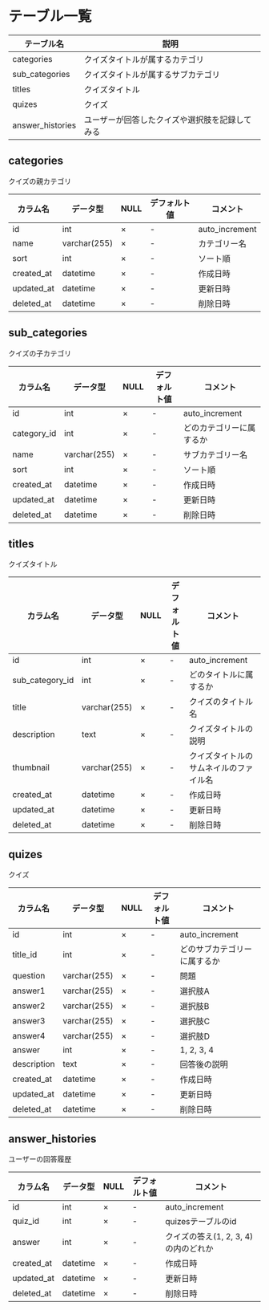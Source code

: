 # テーブル一覧

|  テーブル名  |  説明  |
| ---- | ---- |
|  categories  |  クイズタイトルが属するカテゴリ  |
|  sub_categories  |  クイズタイトルが属するサブカテゴリ  |
|  titles  |  クイズタイトル  |
|  quizes  |  クイズ  |
|  answer_histories  |  ユーザーが回答したクイズや選択肢を記録してみる  |

## categories

クイズの親カテゴリ

|  カラム名  |  データ型  |  NULL  |  デフォルト値  |  コメント  |
| ---- | ---- | ---- | ---- | ---- |
|  id  |  int  |  ×  |  -  |  auto_increment  |
|  name  |  varchar(255)  |  ×  |  -  |  カテゴリー名  |
|  sort  |  int  |  ×  |  -  |  ソート順  |
|  created_at  |  datetime  |  ×  |  -  |  作成日時  |
|  updated_at  |  datetime  |  ×  |  -  |  更新日時  |
|  deleted_at  |  datetime  |  ×  |  -  |  削除日時  |

## sub_categories

クイズの子カテゴリ

|  カラム名  |  データ型  |  NULL  |  デフォルト値  |  コメント  |
| ---- | ---- | ---- | ---- | ---- |
|  id  |  int  |  ×  |  -  |  auto_increment  |
|  category_id  |  int  |  ×  |  -  |  どのカテゴリーに属するか  |
|  name  |  varchar(255)  |  ×  |  -  |  サブカテゴリー名  |
|  sort  |  int  |  ×  |  -  |  ソート順  |
|  created_at  |  datetime  |  ×  |  -  |  作成日時  |
|  updated_at  |  datetime  |  ×  |  -  |  更新日時  |
|  deleted_at  |  datetime  |  ×  |  -  |  削除日時  |

## titles

クイズタイトル

|  カラム名  |  データ型  |  NULL  |  デフォルト値  |  コメント  |
| ---- | ---- | ---- | ---- | ---- |
|  id  |  int  |  ×  |  -  |  auto_increment  |
|  sub_category_id  |  int  |  ×  |  -  |  どのタイトルに属するか  |
|  title  |  varchar(255)  |  ×  |  -  |  クイズのタイトル名  |
|  description  |  text  |  ×  |  -  |  クイズタイトルの説明  |
|  thumbnail  |  varchar(255)  |  ×  |  -  |  クイズタイトルのサムネイルのファイル名  |
|  created_at  |  datetime  |  ×  |  -  |  作成日時  |
|  updated_at  |  datetime  |  ×  |  -  |  更新日時  |
|  deleted_at  |  datetime  |  ×  |  -  |  削除日時  |

## quizes

クイズ

|  カラム名  |  データ型  |  NULL  |  デフォルト値  |  コメント  |
| ---- | ---- | ---- | ---- | ---- |
|  id  |  int  |  ×  |  -  |  auto_increment  |
|  title_id  |  int  |  ×  |  -  |  どのサブカテゴリーに属するか  |
|  question  |  varchar(255)  |  ×  |  -  |  問題  |
|  answer1  |  varchar(255)  |  ×  |  -  |  選択肢A  |
|  answer2  |  varchar(255)  |  ×  |  -  |  選択肢B  |
|  answer3  |  varchar(255)  |  ×  |  -  |  選択肢C  |
|  answer4  |  varchar(255)  |  ×  |  -  |  選択肢D  |
|  answer  |  int  |  ×  |  -  |  1, 2, 3, 4  |
|  description  |  text  |  ×  |  -  |  回答後の説明  |
|  created_at  |  datetime  |  ×  |  -  |  作成日時  |
|  updated_at  |  datetime  |  ×  |  -  |  更新日時  |
|  deleted_at  |  datetime  |  ×  |  -  |  削除日時  |

## answer_histories

ユーザーの回答履歴

|  カラム名  |  データ型  |  NULL  |  デフォルト値  |  コメント  |
| ---- | ---- | ---- | ---- | ---- |
|  id  |  int  |  ×  |  -  |  auto_increment  |
|  quiz_id  |  int  |  ×  |  -  |  quizesテーブルのid  |
|  answer  |  int  |  ×  |  -  |  クイズの答え(1, 2, 3, 4)の内のどれか  |
|  created_at  |  datetime  |  ×  |  -  |  作成日時  |
|  updated_at  |  datetime  |  ×  |  -  |  更新日時  |
|  deleted_at  |  datetime  |  ×  |  -  |  削除日時  |
